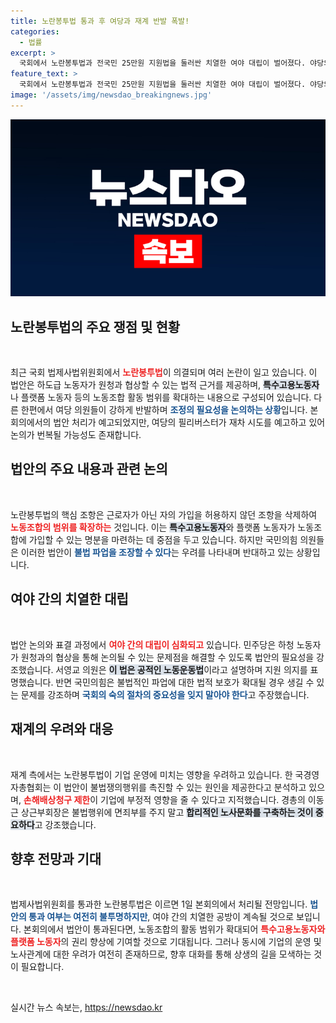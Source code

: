 ```yaml
---
title: 노란봉투법 통과 후 여당과 재계 반발 폭발!
categories:
  - 법률
excerpt: >
  국회에서 노란봉투법과 전국민 25만원 지원법을 둘러싼 치열한 여야 대립이 벌어졌다. 야당의 강행처리에 여당의 반발이 거세지고, 향후 본회의에서의 처리 여부가 주목받고 있다. 대립의 결말은 무엇일까?
feature_text: >
  국회에서 노란봉투법과 전국민 25만원 지원법을 둘러싼 치열한 여야 대립이 벌어졌다. 야당의 강행처리에 여당의 반발이 거세지고, 향후 본회의에서의 처리 여부가 주목받고 있다. 대립의 결말은 무엇일까?
image: '/assets/img/newsdao_breakingnews.jpg'
---
```


<p><img src="/assets/img/newsdao_breakingnews.jpg" alt="bookingtag 속보" /></p>

<h2 data-ke-size="size26">노란봉투법의 주요 쟁점 및 현황</h2>

<p data-ke-size="size16">&nbsp;</p>

<p>최근 국회 법제사법위원회에서 <b><span style="color: #ee2323;">노란봉투법</span></b>이 의결되며 여러 논란이 일고 있습니다. 이 법안은 하도급 노동자가 원청과 협상할 수 있는 법적 근거를 제공하며, <b><span style="background-color: #21538527;">특수고용노동자</span></b>나 플랫폼 노동자 등의 노동조합 활동 범위를 확대하는 내용으로 구성되어 있습니다. 다른 한편에서 여당 의원들이 강하게 반발하며 <b><span style="color: #1a5490;">조정의 필요성을 논의하는 상황</span></b>입니다. 본회의에서의 법안 처리가 예고되었지만, 여당의 필리버스터가 재차 시도를 예고하고 있어 논의가 번복될 가능성도 존재합니다. </p>

<h2 data-ke-size="size26">법안의 주요 내용과 관련 논의</h2>

<p data-ke-size="size16">&nbsp;</p>

<p>노란봉투법의 핵심 조항은 근로자가 아닌 자의 가입을 허용하지 않던 조항을 삭제하여 <b><span style="color: #ee2323;">노동조합의 범위를 확장하는</span></b> 것입니다. 이는 <b><span style="background-color: #21538527;">특수고용노동자</span></b>와 플랫폼 노동자가 노동조합에 가입할 수 있는 명분을 마련하는 데 중점을 두고 있습니다. 하지만 국민의힘 의원들은 이러한 법안이 <b><span style="color: #1a5490;">불법 파업을 조장할 수 있다</span></b>는 우려를 나타내며 반대하고 있는 상황입니다.</p>

<h2 data-ke-size="size26">여야 간의 치열한 대립</h2>

<p data-ke-size="size16">&nbsp;</p>

<p>법안 논의와 표결 과정에서 <b><span style="color: #ee2323;">여야 간의 대립이 심화되고</span></b> 있습니다. 민주당은 하청 노동자가 원청과의 협상을 통해 논의될 수 있는 문제점을 해결할 수 있도록 법안의 필요성을 강조했습니다. 서영교 의원은 <b><span style="background-color: #21538527;">이 법은 공적인 노동운동법</span></b>이라고 설명하며 지원 의지를 표명했습니다. 반면 국민의힘은 불법적인 파업에 대한 법적 보호가 확대될 경우 생길 수 있는 문제를 강조하며 <b><span style="color: #1a5490;">국회의 숙의 절차의 중요성을 잊지 말아야 한다</span></b>고 주장했습니다.</p>

<h2 data-ke-size="size26">재계의 우려와 대응</h2>

<p data-ke-size="size16">&nbsp;</p>

<p>재계 측에서는 노란봉투법이 기업 운영에 미치는 영향을 우려하고 있습니다. 한 국경영자총협회는 이 법안이 불법쟁의행위를 촉진할 수 있는 원인을 제공한다고 분석하고 있으며, <b><span style="color: #ee2323;">손해배상청구 제한</span></b>이 기업에 부정적 영향을 줄 수 있다고 지적했습니다. 경총의 이동근 상근부회장은 불법행위에 면죄부를 주지 말고 <b><span style="background-color: #21538527;">합리적인 노사문화를 구축하는 것이 중요하다</span></b>고 강조했습니다.</p>

<h2 data-ke-size="size26">향후 전망과 기대</h2>

<p data-ke-size="size16">&nbsp;</p>

<p>법제사법위원회를 통과한 노란봉투법은 이르면 1일 본회의에서 처리될 전망입니다. <b><span style="color: #1a5490;">법안의 통과 여부는 여전히 불투명하지만</span></b>, 여야 간의 치열한 공방이 계속될 것으로 보입니다. 본회의에서 법안이 통과된다면, 노동조합의 활동 범위가 확대되어 <b><span style="color: #ee2323;">특수고용노동자와 플랫폼 노동자</span></b>의 권리 향상에 기여할 것으로 기대됩니다. 그러나 동시에 기업의 운영 및 노사관계에 대한 우려가 여전히 존재하므로, 향후 대화를 통해 상생의 길을 모색하는 것이 필요합니다.</p>

<p data-ke-size="size16">&nbsp;</p>
실시간 뉴스 속보는, <a href="https://newsdao.kr" rel="dofollow">https://newsdao.kr</a>


